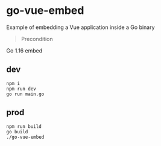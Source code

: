 # go-vue-embed
Example of embedding a Vue application inside a Go binary

> Precondition

Go 1.16 embed

## dev
```
npm i
npm run dev
go run main.go
```

## prod
```
npm run build
go build
./go-vue-embed
```

